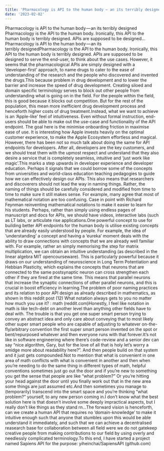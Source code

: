 ```yaml
---
title: 'Pharmacology is API to the human body — an its terribly designed'
date: '2023-02-02'
---
```

Pharmacology is API to the human body — an its terribly designed
Pharmacology is the API to the human body. Ironically, this API to the human body is terribly designed. APIs are supposed to be designed…
Pharmacology is API to the human body — an its terribly designedPharmacology is the API to the human body. Ironically, this API to the human body is terribly designed. APIs are supposed to be designed to serve the end-user, to think about the use cases. However, it seems that the pharmacological APIs are simply designed with a ‘developer-first’ approach, to name drugs to cater to the ease of understanding of the research and the people who discovered and invented the drugs.This because problem in drug development and to lower the barrier and increase the speed of drug development. Creating siloed and domain specific terminology serves to block out other people from understanding what is going on in the field. For the people within the field, this is good because it blocks out competition. But for the rest of the population, this mean more inefficient drug development process and henceforth higher costs of drug treatment.Instead, what we want to achieve is an ‘Apple-like’ feel of intuitiveness. Even without formal instruction, end-users should be able to make out the use-case and functionality of the API endpoint. The goal here is the minimise onboarding friction in maximise ease of use. It is interesting how Apple invests heavily on the optimal customer experience, to make the Apple Ecosystem effortless and magical. However, there has been not so much talk about doing the same for API endpoints for developers. After all, developers are the key customers, and we should treat them with the upmost respect and understand that they also desire a service that is completely seamless, intuitive and ‘just work like magic’.This marks a step upwards in developer experience and developer education. Perhaps it signals that we could borrow some of the concepts from universities and world-class education teaching pedagogies to guide how we can effectively design our APIs. This also means that researchers and discoverers should not lead the way in naming things. Rather, the naming of things should be carefully considered and modified from time to time to make sure it still makes sense. For example, many agree that most of mathematical notation are too confusing. Case in point with Richard Feynman reinventing mathematical notations to make it easier to learn for his students. Perhaps, rather than simply using endless pages of manuscript and docs for APIs, we should have videos, interactive labs (such as LT labs, or articulate rise applications.One powerful concept to use for building better API endpoints for the human body is utilise existing concepts that are already easily understood by people. For example, the idea of ‘understanding’ a concept and having a ‘eureka’ moment deals with the ability to draw connections with concepts that we are already well familiar with. For example, rather an simply memorising the step for matrix multiplication, we can obtain an intuitive understanding (as described in the linear algebra MIT opencourseware). This is particularly powerful because it draws on our understanding of neuroscience in Long Term Potentiation and Hebbian Plasticity, which explains the concepts that neurons that are connected to the same postsynaptic neuron can cross strengthen each other if they are fired at the same time. This means that parallel neurons that increase the synaptic connections of other parallel neurons, and this is crucial in boost efficiency in learning.The problem of poor naming practices and its relation to poor API design as already described in mathematics, as shown in this reddit post (12) What notation always gets to you no matter how much you use it? : math (reddit.com)Honestly, I feel like notation in math is like tech-debt on another level than anything other fields have to deal with. The trouble is that you get one super smart person trying to convey an abstract idea and only care about conveying that to most likely other super smart people who are capable of adjusting to whatever on-the-fly/arbitrary convention the first super smart person invented on the spot or bent/repurposed whatever and then everyone runs with that forever.It’s not like in software engineering where there’s code-review and a senior dev can say “nice algorithm, Gary, but for the love of all that is holy let’s worry a smidge more about readability here?”. And then people build on that system and it just gets compounded.Not to mention that what is convenient in one area of math conflicts with what is convenient in another and then when you’re needing to do the same thing in different types of math, helpful conventions sometimes just go out the door and if you’re new to something you get the sense that people are like “what problem?” Or you’re hitting your head against the door until you finally work out that in the new area some things are just assumed etc.And then sometimes you manage to (temporarily) transcend into the smart space and you’re thinking “what problem?” yourself, to any new person coming in.I don’t know what the best solution here is that doesn’t involve some deeply impractical aspects, but I really don’t like things as they stand rn…The forward vision is henceforth, can we create a human API that requires no ‘domain-knowledge’ to make it intuitive enough such that anyone that stumbles upon this would be able understand it immediately, and such that we can achieve a decentralised reasearch base for collaboration between all field were we do not gatekeep creative people from making contributions to our field by using overly and needlessly complicated terminology.To this end, I have started a project named Sapiens API for the purpose: yiheinchai/SapiensAPI (github.com)
